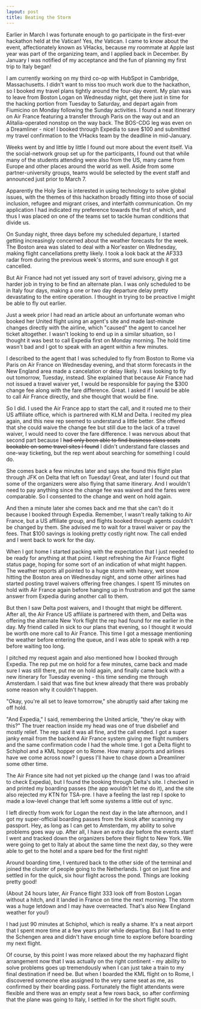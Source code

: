 ```yaml
---
layout: post
title: Beating the Storm
---
```


Earlier in March I was fortunate enough to go participate in the first-ever hackathon held at the Vatican! Yes, *the* Vatican. I came to know about the event, affectionately known as VHacks, because my roommate at Apple last year was part of the organizing team, and I applied back in December. By January I was notified of my acceptance and the fun of planning my first trip to Italy began!

I am currently working on my third co-op with HubSpot in Cambridge, Massachusetts. I didn't want to miss too much work due to the hackathon, so I booked my travel plans tightly around the four-day event. My plan was to leave from Boston Logan on Wednesday night, get there just in time for the hacking portion from Tuesday to Saturday, and depart again from Fiumicino on Monday following the Sunday activities. I found a neat itinerary on Air France featuring a transfer through Paris on the way out and an Alitalia-operated nonstop on the way back. The BOS-CDG leg was even on a Dreamliner - nice! I booked through Expedia to save $100 and submitted my travel confirmation to the VHacks team by the deadline in mid-January.

Weeks went by and little by little I found out more about the event itself. Via the social-network group set up for the participants, I found out that while many of the students attending were also from the US, many came from Europe and other places around the world as well. Aside from some partner-university groups, teams would be selected by the event staff and announced just prior to March 7.

Apparently the Holy See is interested in using technology to solve global issues, with the themes of this hackathon broadly fitting into those of social inclusion, refugee and migrant crises, and interfaith communication. On my application I had indicated my preference towards the first of which, and thus I was placed on one of the teams set to tackle human conditions that divide us.

On Sunday night, three days before my scheduled departure, I started getting increasingly concerned about the weather forecasts for the week. The Boston area was slated to deal with a Nor'easter on Wednesday, making flight cancellations pretty likely. I took a look back at the AF333 radar from during the previous week's storms, and sure enough it got cancelled.

But Air France had not yet issued any sort of travel advisory, giving me a harder job in trying to be find an alternate plan. I was only scheduled to be in Italy four days, making a one or two day departure delay pretty devastating to the entire operation. I thought in trying to be proactive I might be able to fly out earlier.

Just a week prior I had read an article about an unfortunate woman who booked her United flight using an agent's site and made last-minute changes directly with the airline, which "caused" the agent to cancel her ticket altogether. I wasn't looking to end up in a similar situation, so I thought it was best to call Expedia first on Monday morning. The hold time wasn't bad and I got to speak with an agent within a few minutes.

I described to the agent that I was scheduled to fly from Boston to Rome via Paris on Air France on Wednesday evening, and that storm forecasts in the New England area made a cancelation or delay likely. I was looking to fly out tomorrow, Tuesday, instead. She explained that because Air France had not issued a travel waiver yet, I would be responsible for paying the $300 change fee along with the fare difference. Great. I asked if I would be able to call Air France directly, and she thought that would be fine.

So I did. I used the Air France app to start the call, and it routed me to their US affiliate office, which is partnered with KLM and Delta. I recited my plea again, and this new rep seemed to understand a little better. She offered that she could waive the change fee but still due to the lack of a travel waiver, I would need to cover the fare difference. I was nervous about that second part because I ~~had only been able to find business class seats bookable on some travel sites I found~~ I didn't understand fare classes and one-way ticketing, but the rep went about searching for something I could do.

She comes back a few minutes later and says she found this flight plan through JFK on Delta that left on Tuesday! Great, and later I found out that some of the organizers were also flying that same itinerary. And I wouldn't need to pay anything since the change fee was waived and the fares were comparable. So I consented to the change and went on hold again.

And then a minute later she comes back and me that she can't do it because I booked through Expedia. Remember, I wasn't really talking to Air France, but a US affiliate group, and flights booked through agents couldn't be changed by them. She advised me to wait for a travel waiver or pay the fees. That $100 savings is looking pretty costly right now. The call ended and I went back to work for the day.

When I got home I started packing with the expectation that I just needed to be ready for anything at that point. I kept refreshing the Air France flight status page, hoping for some sort of an indication of what might happen. The weather reports all pointed to a huge storm with heavy, wet snow hitting the Boston area on Wednesday night, and some other airlines had started posting travel waivers offering free changes. I spent 15 minutes on hold with Air France again before hanging up in frustration and got the same answer from Expedia during another call to them.

But then I saw Delta post waivers, and I thought that might be different. After all, the Air France US affiliate is partnered with them, and Delta was offering the alternate New York flight the rep had found for me earlier in the day. My friend called in sick to our plans that evening, so I thought it would be worth one more call to Air France. This time I got a message mentioning the weather before entering the queue, and I was able to speak with a rep before waiting too long.

I pitched my request again and also mentioned how I booked through Expedia. The rep put me on hold for a few minutes, came back and made sure I was still there, put me on hold again, and finally came back with a new itinerary for Tuesday evening - this time sending me through Amsterdam. I said that was fine but knew already that there was probably some reason why it couldn't happen.

"Okay, you're all set to leave tomorrow," she abruptly said after taking me off hold.

"And Expedia," I said, remembering the United article, "they're okay with this?" The truer reaction inside my head was one of true disbelief and mostly relief. The rep said it was all fine, and the call ended. I got a super janky email from the backend Air France system giving me flight numbers and the same confirmation code I had the whole time. I got a Delta flight to Schiphol and a KML hopper on to Rome. How many airports and airlines have we come across now? I guess I'll have to chase down a Dreamliner some other time.

The Air France site had not yet picked up the change (and I was too afraid to check Expedia), but I found the booking through Delta's site. I checked in and printed my boarding passes (the app wouldn't let me do it), and the site also rejected my KTN for TSA-pre. I have a feeling the last rep I spoke to made a low-level change that left some systems a little out of sync.

I left directly from work for Logan the next day in the late afternoon, and I got my super-official boarding passes from the kiosk after scanning my passport. Hey, as long as I can get to Amsterdam, my ability to solve problems goes way up. After all, I have an extra day before the events start! I went and tracked down the organizers before their flight to New York. We were going to get to Italy at about the same time the next day, so they were able to get to the hotel and a spare bed for the first night!

Around boarding time, I ventured back to the other side of the terminal and joined the cluster of people going to the Netherlands. I got on just fine and settled in for the quick, six hour flight across the pond. Things are looking pretty good!

(About 24 hours later, Air France flight 333 look off from Boston Logan without a hitch, and it landed in France on time the next morning. The storm was a huge letdown and I may have overreacted. That's also New England weather for you!)

I had just 90 minutes at Schiphol, which is really a shame. It's a neat airport that I spent more time at a few years prior while departing. But I had to enter the Schengen area and didn't have enough time to explore before boarding my next flight.

Of course, by this point I was more relaxed about the my haphazard flight arrangement now that I was actually on the right continent - my ability to solve problems goes up tremendously when I can just take a train to my final destination if need be. But when I boarded the KML flight on to Rome, I discovered someone else assigned to the very same seat as me, as confirmed by their boarding pass. Fortunately the flight attendants were flexible and there was an empty seat a few rows back, so after confirming that the plane was going to Italy, I settled in for the short flight south.
